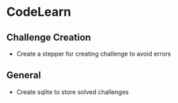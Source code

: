 # CodeLearn

## Challenge Creation

- Create a stepper for creating challenge to avoid errors

## General

- Create sqlite to store solved challenges
